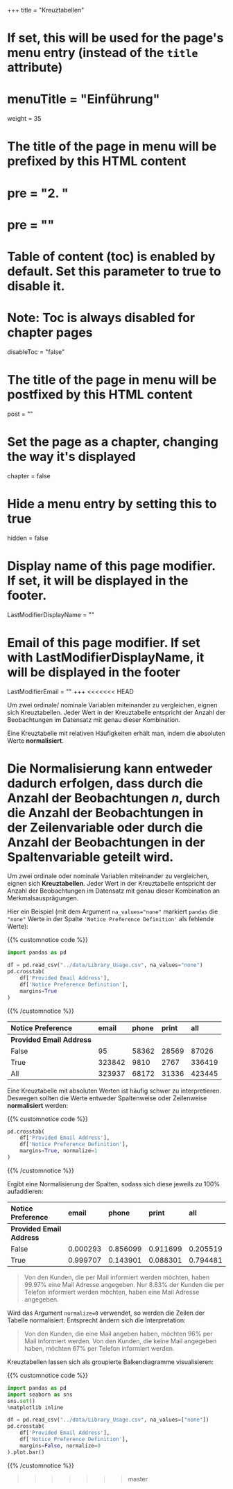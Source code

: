 +++
title = "Kreuztabellen"
# If set, this will be used for the page's menu entry (instead of the `title` attribute)
# menuTitle = "Einführung"
weight = 35
# The title of the page in menu will be prefixed by this HTML content
# pre = "<b>2. </b>"
# pre = "<i class='fab fa-github'></i>"
# Table of content (toc) is enabled by default. Set this parameter to true to disable it.
# Note: Toc is always disabled for chapter pages
disableToc = "false"

# The title of the page in menu will be postfixed by this HTML content
post = ""
# Set the page as a chapter, changing the way it's displayed
chapter = false
# Hide a menu entry by setting this to true
hidden = false
# Display name of this page modifier. If set, it will be displayed in the footer.
LastModifierDisplayName = ""
# Email of this page modifier. If set with LastModifierDisplayName, it will be displayed in the footer
LastModifierEmail = ""
+++
<<<<<<< HEAD

Um zwei ordinale/ nominale Variablen miteinander zu vergleichen, eignen sich Kreuztabellen. Jeder Wert in der Kreuztabelle entspricht der Anzahl der Beobachtungen im Datensatz mit genau dieser Kombination.

Eine Kreuztabelle mit relativen Häufigkeiten erhält man, indem die absoluten Werte **normalisiert**.

Die Normalisierung kann entweder dadurch erfolgen, dass durch die Anzahl der Beobachtungen $n$, durch die Anzahl der Beobachtungen in der Zeilenvariable oder durch die Anzahl der Beobachtungen in der Spaltenvariable geteilt wird.
=======

Um zwei ordinale oder nominale Variablen miteinander zu vergleichen, eignen sich **Kreuztabellen**. Jeder Wert in der Kreuztabelle entspricht der Anzahl der Beobachtungen im Datensatz mit genau dieser Kombination an Merkmalsausprägungen.

Hier ein Beispiel (mit dem Argument `na_values="none"` markiert `pandas` die `"none"` Werte in der Spalte `'Notice Preference Definition'` als fehlende Werte):

{{% customnotice code %}}
```python
import pandas as pd

df = pd.read_csv("../data/Library_Usage.csv", na_values="none")
pd.crosstab(
    df['Provided Email Address'],
    df['Notice Preference Definition'],
    margins=True
)
```
{{% /customnotice %}}

Notice Preference 	| email 	| phone 	| print | all
:--- | :--- | :--- | :--- | :---
**Provided Email Address** | | | |
False 	|95 |	58362 |	 28569| 87026
True 	|323842 |	9810  	|2767 | 336419
All  | 323937 |	68172 	| 31336 	|423445

Eine Kreuztabelle mit absoluten Werten ist häufig schwer zu interpretieren. Deswegen sollten die Werte entweder Spaltenweise oder Zeilenweise **normalisiert** werden:

{{% customnotice code %}}
```python
pd.crosstab(
    df['Provided Email Address'],
    df['Notice Preference Definition'],
    margins=True, normalize=1
)
```
{{% /customnotice %}}

Ergibt eine Normalisierung der Spalten, sodass sich diese jeweils zu 100% aufaddieren:

Notice Preference 	| email 	| phone 	| print |	all
:--- | :--- | :--- | :--- | :---
**Provided Email Address** | | | |			
False 	|0.000293 	|0.856099 |	0.911699 |	0.205519
True 	|0.999707 	|0.143901 	|0.088301 	|0.794481

> Von den Kunden, die per Mail informiert werden möchten, haben 99.97% eine Mail Adresse angegeben. Nur 8.83% der Kunden die per Telefon informiert werden möchten, haben eine Mail Adresse angegeben.

Wird das Argument `normalize=0` verwendet, so werden die Zeilen der Tabelle normalisiert. Entsprecht ändern sich die Interpretation:

> Von den Kunden, die eine Mail angeben haben, möchten 96% per Mail informiert werden. Von den Kunden, die keine Mail angegeben haben, möchten 67% per Telefon informiert werden.

Kreuztabellen lassen sich als groupierte Balkendiagramme visualisieren:

{{% customnotice code %}}
```python
import pandas as pd
import seaborn as sns
sns.set()
%matplotlib inline

df = pd.read_csv("../data/Library_Usage.csv", na_values=["none"])
pd.crosstab(
    df['Provided Email Address'],
    df['Notice Preference Definition'],
    margins=False, normalize=0
).plot.bar()
```
{{% /customnotice %}}
>>>>>>> master
